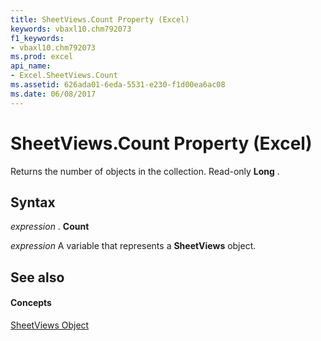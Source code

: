 ```yaml
---
title: SheetViews.Count Property (Excel)
keywords: vbaxl10.chm792073
f1_keywords:
- vbaxl10.chm792073
ms.prod: excel
api_name:
- Excel.SheetViews.Count
ms.assetid: 626ada01-6eda-5531-e230-f1d00ea6ac08
ms.date: 06/08/2017
---
```



# SheetViews.Count Property (Excel)

Returns the number of objects in the collection. Read-only  **Long** .


## Syntax

 _expression_ . **Count**

 _expression_ A variable that represents a **SheetViews** object.


## See also


#### Concepts


[SheetViews Object](Excel.SheetViews.md)

